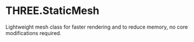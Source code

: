 # THREE.StaticMesh
Lightweight mesh class for faster rendering and to reduce memory, no core modifications required.
